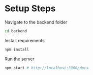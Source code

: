 # Setup Steps
Navigate to the backend folder
```sh
cd backend
```

Install requirements
```sh
npm install
```

Run the server
```sh
npm start # http://localhost:3000/docs
```
